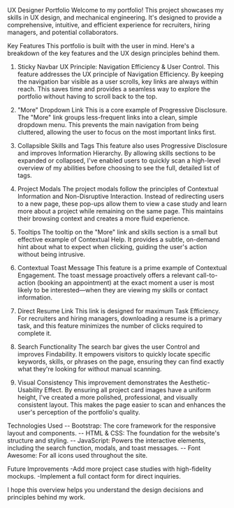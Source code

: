 UX Designer Portfolio
Welcome to my portfolio! This project showcases my skills in UX design,  and mechanical engineering. It's designed to provide a comprehensive, intuitive, and efficient experience for recruiters, hiring managers, and potential collaborators.

Key Features
This portfolio is built with the user in mind. Here's a breakdown of the key features and the UX design principles behind them.

1. Sticky Navbar
UX Principle: Navigation Efficiency & User Control.
This feature addresses the UX principle of Navigation Efficiency. By keeping the navigation bar visible as a user scrolls, key links are always within reach. This saves time and provides a seamless way to explore the portfolio without having to scroll back to the top.

2. "More" Dropdown Link
This is a core example of Progressive Disclosure. The "More" link groups less-frequent links into a clean, simple dropdown menu. This prevents the main navigation from being cluttered, allowing the user to focus on the most important links first.

3. Collapsible Skills and Tags
This feature also uses Progressive Disclosure and improves Information Hierarchy. By allowing skills sections to be expanded or collapsed, I've enabled users to quickly scan a high-level overview of my abilities before choosing to see the full, detailed list of tags.

4. Project Modals
The project modals follow the principles of Contextual Information and Non-Disruptive Interaction. Instead of redirecting users to a new page, these pop-ups allow them to view a case study and learn more about a project while remaining on the same page. This maintains their browsing context and creates a more fluid experience.

5. Tooltips
The tooltip on the "More" link and skills section is a small but effective example of Contextual Help. It provides a subtle, on-demand hint about what to expect when clicking, guiding the user's action without being intrusive.

6. Contextual Toast Message
This feature is a prime example of Contextual Engagement. The toast message proactively offers a relevant call-to-action (booking an appointment) at the exact moment a user is most likely to be interested—when they are viewing my skills or contact information.

7. Direct Resume Link
This link is designed for maximum Task Efficiency. For recruiters and hiring managers, downloading a resume is a primary task, and this feature minimizes the number of clicks required to complete it.

8. Search Functionality
The search bar gives the user Control and improves Findability. It empowers visitors to quickly locate specific keywords, skills, or phrases on the page, ensuring they can find exactly what they're looking for without manual scanning.

9. Visual Consistency
This improvement demonstrates the Aesthetic-Usability Effect. By ensuring all project card images have a uniform height, I've created a more polished, professional, and visually consistent layout. This makes the page easier to scan and enhances the user's perception of the portfolio's quality.




Technologies Used
-- Bootstrap: The core framework for the responsive layout and components.
-- HTML & CSS: The foundation for the website's structure and styling.
-- JavaScript: Powers the interactive elements, including the search function, modals, and toast messages.
-- Font Awesome: For all icons used throughout the site.

Future Improvements
-Add more project case studies with high-fidelity mockups.
-Implement a full contact form for direct inquiries.

I hope this overview helps you understand the design decisions and principles behind my work.
